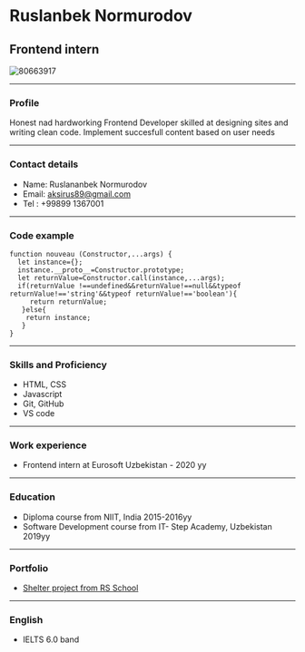 # Ruslanbek Normurodov
## Frontend intern
![80663917](https://user-images.githubusercontent.com/80663917/227924099-fff04e54-9829-4125-8504-da51a0072870.png)
************************************************************
### Profile


Honest nad  hardworking Frontend Developer skilled at designing sites and writing clean code. Implement succesfull content based on user needs


************************************************************
### Contact details

* Name: Ruslananbek Normurodov
* Email: aksirus89@gmail.com
* Tel : +99899 1367001

************************************************************
### Code example

```
function nouveau (Constructor,...args) {
  let instance={};
  instance.__proto__=Constructor.prototype;
  let returnValue=Constructor.call(instance,...args);
  if(returnValue !==undefined&&returnValue!==null&&typeof returnValue!=='string'&&typeof returnValue!=='boolean'){
     return returnValue;
   }else{
    return instance;
   }
}
```

************************************************************
### Skills and Proficiency

* HTML, CSS
* Javascript
* Git, GitHub
* VS code 

************************************************************
### Work experience 

* Frontend intern at Eurosoft Uzbekistan - 2020 yy

************************************************************
### Education

* Diploma course from NIIT, India 2015-2016yy
* Software Development course from IT- Step Academy, Uzbekistan 2019yy

************************************************************
### Portfolio

* [Shelter project from RS School](https://ruslanbek92-shelter-desktop.netlify.app/index.html)

************************************************************
### English

* IELTS 6.0 band












